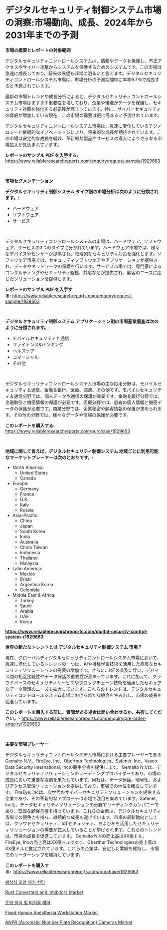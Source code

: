 <p><h1>デジタルセキュリティ制御システム市場の洞察:市場動向、成長、2024年から2031年までの予測</h1></p><p><strong>市場の概要とレポートの対象範囲</strong></p>
<p><p>デジタルセキュリティコントロールシステムは、情報やデータを保護し、不正アクセスやサイバー攻撃からシステムを保護するためのシステムです。この市場は急速に成長しており、将来の展望も非常に明るいと言えます。デジタルセキュリティコントロールシステム市場は、市場分析の予測期間中に年率6.7％で成長すると予想されています。</p><p>最新の市場トレンドや成長分析によると、デジタルセキュリティコントロールシステム市場はますます重要性を増しており、企業や組織がデータを保護し、セキュリティ対策を強化する必要性が高まっています。特に、サイバーセキュリティの脅威が増加している現在、この市場の需要は更に高まると予測されています。</p><p>デジタルセキュリティコントロールシステム市場は、急速に変化しているテクノロジーと継続的なイノベーションにより、将来的な成長が期待されています。この市場は安定的な成長を続け、革新的な製品やサービスの導入によりさらなる市場拡大が見込まれています。</p></p>
<p><strong>レポートのサンプル PDF を入手する:</strong> <a href="https://www.reliableresearchreports.com/enquiry/request-sample/1929663">https://www.reliableresearchreports.com/enquiry/request-sample/1929663</a></p>
<p>&nbsp;</p>
<p><strong>市場セグメンテーション</strong></p>
<p><strong>デジタルセキュリティ制御システム タイプ別の市場分析は次のように分類されます。:</strong></p>
<p><ul><li>ハードウェア</li><li>ソフトウェア</li><li>サービス</li></ul></p>
<p>&nbsp;</p>
<p><p>デジタルセキュリティコントロールシステムの市場は、ハードウェア、ソフトウェア、サービスの3つのタイプに分かれています。ハードウェア市場では、様々なデバイスやセンサーが提供され、物理的なセキュリティ対策を強化します。ソフトウェア市場では、セキュリティソフトウェアやアプリケーションが提供され、データやネットワークの保護を行います。サービス市場では、専門家によるコンサルティングやセキュリティ監視、対応などが提供され、顧客のニーズに応じたソリューションを提供します。</p></p>
<p><strong>レポートのサンプル PDF を入手する:</strong>&nbsp;<a href="https://www.reliableresearchreports.com/enquiry/request-sample/1929663">https://www.reliableresearchreports.com/enquiry/request-sample/1929663</a></p>
<p>&nbsp;</p>
<p><strong> デジタルセキュリティ制御システム アプリケーション別の市場産業調査は次のように分類されます。:</strong></p>
<p><ul><li>モバイルセキュリティと通信</li><li>ファイナンス&バンキング</li><li>ヘルスケア</li><li>コマーシャル</li><li>その他</li></ul></p>
<p>&nbsp;</p>
<p><p>デジタルセキュリティコントロールシステム市場の主な応用分野は、モバイルセキュリティ＆通信、金融＆銀行、医療、商業、その他です。モバイルセキュリティ＆通信分野では、個人データや通信の保護が重要です。金融＆銀行分野では、金融取引と機密情報の保護が必要です。医療分野では、患者の個人情報と機密データの保護が必要です。商業分野では、企業秘密や顧客情報の保護が求められます。その他の分野では、様々なデータや情報の保護が必要です。</p></p>
<p><strong>このレポートを購入する:</strong>&nbsp; <a href="https://www.reliableresearchreports.com/purchase/1929663">https://www.reliableresearchreports.com/purchase/1929663</a></p>
<p>&nbsp;</p>
<p><strong>地域に関して言えば、デジタルセキュリティ制御システム 地域ごとに利用可能なマーケットプレーヤーは次のとおりです。:</strong></p>
<p><ul>
    <li>
        North America:
        <ul>
            <li>United States</li>
            <li>Canada</li>
        </ul>
    </li>
    <li>
        Europe:
        <ul>
            <li>Germany</li>
            <li>France</li>
            <li>U.K.</li>
            <li>Italy</li>
            <li>Russia</li>
        </ul>
    </li>
    <li>
        Asia-Pacific:
        <ul>
            <li>China</li>
            <li>Japan</li>
            <li>South Korea</li>
            <li>India</li>
            <li>Australia</li>
            <li>China Taiwan</li>
            <li>Indonesia</li>
            <li>Thailand</li>
            <li>Malaysia</li>
        </ul>
    </li>
    <li>
        Latin America:
        <ul>
            <li>Mexico</li>
            <li>Brazil</li>
            <li>Argentina Korea</li>
            <li>Colombia</li>
        </ul>
    </li>
    <li>
        Middle East & Africa:
        <ul>
            <li>Turkey</li>
            <li>Saudi</li>
            <li>Arabia</li>
            <li>UAE</li>
            <li>Korea</li>
        </ul>
    </li>
    </ul></p>
<p><strong><a href="https://www.reliableresearchreports.com/digital-security-control-system-r1929663">https://www.reliableresearchreports.com/digital-security-control-system-r1929663</a></strong>&nbsp;</p>
<p><strong>世界の新たなトレンドとは デジタルセキュリティ制御システム 市場？</strong></p>
<p><p>現在、グローバルディジタルセキュリティコントロールシステム市場において、急速に進化しているトレンドの一つは、AIや機械学習技術を活用した高度なセキュリティソリューションの需要の増加です。さらに、IoTの普及に伴い、デバイス間の相互接続性やデータ保護の重要性が高まっています。これに加えて、クラウドベースのセキュリティサービスやブロックチェーン技術を活用したセキュアなデータ管理のニーズも拡大しています。これらのトレンドは、デジタルセキュリティコントロールシステム市場における新たな機会を生み出し、市場の成長を促進しています。</p></p>
<p><strong>このレポートを購入する前に、質問がある場合は問い合わせるか、共有してください。</strong>- <a href="https://www.reliableresearchreports.com/enquiry/pre-order-enquiry/1929663">https://www.reliableresearchreports.com/enquiry/pre-order-enquiry/1929663</a></p>
<p>&nbsp;</p>
<p><strong>主要な市場プレーヤー</strong></p>
<p><p>デジタルセキュリティコントロールシステム市場における主要プレーヤーであるGemalto N.V、FireEye, Inc、Oberthur Technologies、Safenet, Inc、Vasco Data Security International, Incの競争分析を提供します。 Gemalto N.Vは、デジタルセキュリティソリューションのリーディングプロバイダーであり、市場の成長において重要な役割を果たしています。同社は、データ保護、暗号化、およびアクセス管理ソリューションを提供しており、市場での地位を確立しています。 FireEye, Incは、次世代のサイバーセキュリティソリューションを提供する企業であり、その革新的なアプローチは市場で注目を集めています。Safenet, Incも、データセキュリティソリューションの分野でリーディングカンパニーであり、堅固な顧客基盤を持っています。これらの企業は、デジタルセキュリティ市場での競争力を持ち、継続的な成長を遂げています。市場の最新動向としては、クラウドセキュリティ、IoTセキュリティ、およびAIを活用したセキュリティソリューションの需要が拡大していることが挙げられます。これらのトレンドは、市場の成長を促進しています。 Gemalto N.Vの売上高はXX億ドル、FireEye, Incの売上高はXX億ドルであり、Oberthur Technologiesの売上高はXX億ドルと推定されています。これらの企業は、安定した業績を維持し、市場でのリーダーシップを維持しています。</p></p>
<p><strong>このレポートを購入する:</strong>&nbsp;&nbsp;<a href="https://www.reliableresearchreports.com/purchase/1929663">https://www.reliableresearchreports.com/purchase/1929663</a></p>
<p><p><a href="https://github.com/Tristiarton768456/Market-Research-Report-List-1/blob/main/521542046630.md">팽창식 오염 제거 천막</a></p><p><a href="https://issuu.com/reportprime-2/docs/rust-converters-and-inhibitors-market-size-2030.pp">Rust Converters and Inhibitors Market</a></p><p><a href="https://github.com/novabrown3/Market-Research-Report-List-1/blob/main/280682046631.md">토양 침식 및 퇴적물 제어</a></p><p><a href="https://github.com/susanjprice2023/Market-Research-Report-List-1/blob/main/fixed-human-anesthesia-workstation-market.md">Fixed Human Anesthesia Workstation Market</a></p><p><a href="https://view.publitas.com/reportprime-1/anpr-automatic-number-plate-recognition-cameras-market-share-evolution-and-market-growth-trends-2024-2031/">ANPR (Automatic Number Plate Recognition) Cameras Market</a></p></p>